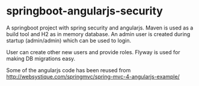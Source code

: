 # springboot-angularjs-security
A springboot project with spring security and angularjs.
Maven is used as a build tool and H2 as in memory database. An admin user is created during startup (admin/admin) which can be used to login.

User can create other new users and provide roles. Flyway is used for making DB migrations easy.

Some of the angularjs code has been reused from http://websystique.com/springmvc/spring-mvc-4-angularjs-example/